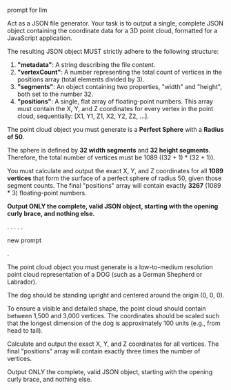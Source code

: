 



prompt for llm



Act as a JSON file generator. Your task is to output a single, complete JSON object containing the coordinate data for a 3D point cloud, formatted for a JavaScript application.

The resulting JSON object MUST strictly adhere to the following structure:

1.  **"metadata"**: A string describing the file content.
2.  **"vertexCount"**: A number representing the total count of vertices in the positions array (total elements divided by 3).
3.  **"segments"**: An object containing two properties, "width" and "height", both set to the number 32.
4.  **"positions"**: A single, flat array of floating-point numbers. This array must contain the X, Y, and Z coordinates for every vertex in the point cloud, sequentially: [X1, Y1, Z1, X2, Y2, Z2, ...].

The point cloud object you must generate is a **Perfect Sphere** with a **Radius of 50**.

The sphere is defined by **32 width segments** and **32 height segments**. Therefore, the total number of vertices must be 1089 ((32 + 1) * (32 + 1)).

You must calculate and output the exact X, Y, and Z coordinates for all **1089 vertices** that form the surface of a perfect sphere of radius 50, given those segment counts. The final "positions" array will contain exactly **3267** (1089 * 3) floating-point numbers.

**Output ONLY the complete, valid JSON object, starting with the opening curly brace, and nothing else.**



.
.
.
.
.


new prompt


.


The point cloud object you must generate is a low-to-medium resolution point cloud representation of a DOG (such as a German Shepherd or Labrador).

The dog should be standing upright and centered around the origin (0, 0, 0).

To ensure a visible and detailed shape, the point cloud should contain between 1,500 and 3,000 vertices. The coordinates should be scaled such that the longest dimension of the dog is approximately 100 units (e.g., from head to tail).

Calculate and output the exact X, Y, and Z coordinates for all vertices. The final "positions" array will contain exactly three times the number of vertices.

Output ONLY the complete, valid JSON object, starting with the opening curly brace, and nothing else.
